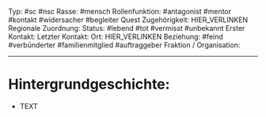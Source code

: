 Typ: #sc #nsc
Rasse: #mensch
Rollenfunktion: #antagonist #mentor #kontakt #widersacher #begleiter 
Quest Zugehörigkeit: HIER_VERLINKEN
Regionale Zuordnung:
Status: #lebend #tot #vermisst #unbekannt
Erster Kontakt:
Letzter Kontakt:
Ort: HIER_VERLINKEN
Beziehung: #feind #verbünderter #familienmitglied #auftraggeber
Fraktion / Organisation: 

---

# Hintergrundgeschichte:
- TEXT